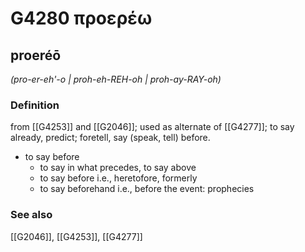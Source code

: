 # G4280 προερέω

## proeréō

_(pro-er-eh'-o | proh-eh-REH-oh | proh-ay-RAY-oh)_

### Definition

from [[G4253]] and [[G2046]]; used as alternate of [[G4277]]; to say already, predict; foretell, say (speak, tell) before.

- to say before
  - to say in what precedes, to say above
  - to say before i.e., heretofore, formerly
  - to say beforehand i.e., before the event: prophecies

### See also

[[G2046]], [[G4253]], [[G4277]]

